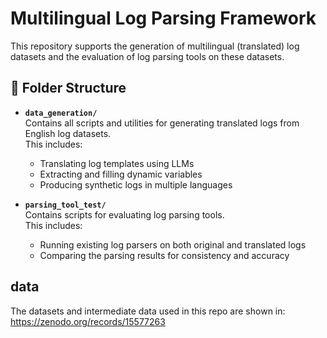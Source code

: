 # Multilingual Log Parsing Framework

This repository supports the generation of multilingual (translated) log datasets and the evaluation of log parsing tools on these datasets.

## 📁 Folder Structure

- **`data_generation/`**  
  Contains all scripts and utilities for generating translated logs from English log datasets.  
  This includes:
  - Translating log templates using LLMs
  - Extracting and filling dynamic variables
  - Producing synthetic logs in multiple languages

- **`parsing_tool_test/`**  
  Contains scripts for evaluating log parsing tools.  
  This includes:
  - Running existing log parsers on both original and translated logs
  - Comparing the parsing results for consistency and accuracy

 ## data
 The datasets and intermediate data used in this repo are shown in: https://zenodo.org/records/15577263

